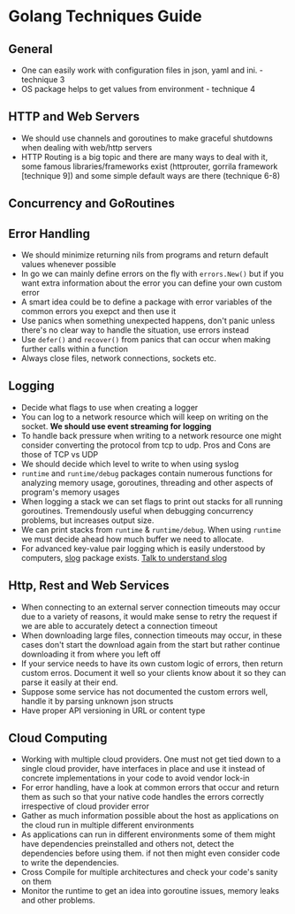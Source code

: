  # Golang Techniques Guide

 ## General
 * One can easily work with configuration files in json, yaml and ini.  - technique 3
 * OS package helps to get values from environment - technique 4
 
 ## HTTP and Web Servers
 * We should use channels and goroutines to make graceful shutdowns when dealing with web/http servers
 * HTTP Routing is a big topic and there are many ways to deal with it, some famous libraries/frameworks exist (httprouter, gorrila framework [technique 9]) and some simple default ways are there (technique 6-8)

 ## Concurrency and GoRoutines

 ## Error Handling
 * We should minimize returning nils from programs and return default values whenever possible
 * In go we can mainly define errors on the fly with `errors.New()` but if you want extra information about the error you can define your own custom error
 * A smart idea could be to define a package with error variables of the common errors you exepct and then use it
 * Use panics when something unexpected happens, don't panic unless there's no clear way to handle the situation, use errors instead
 * Use `defer()` and `recover()` from panics that can occur when making further calls within a function
 * Always close files, network connections, sockets etc.

 ## Logging
 * Decide what flags to use when creating a logger
 * You can log to a network resource which will keep on writing on the socket. **We should use event streaming for logging**
 * To handle back pressure when writing to a network resource one might consider converting the protocol from tcp to udp. Pros and Cons are those of TCP vs UDP
 * We should decide which level to write to when using syslog
 * `runtime` and `runtime/debug` packages contain numerous functions for analyzing memory usage, goroutines, threading and other aspects of program's memory usages
 * When logging a stack we can set flags to print out stacks for all running goroutines. Tremendously useful when debugging concurrency problems, but increases output size.
 * We can print stacks from `runtime` & `runtime/debug`. When using `runtime` we must decide ahead how much buffer we need to allocate.
 * For advanced key-value pair logging which is easily understood by computers, [slog](https://pkg.go.dev/github.com/gookit/slog#section-readme) package exists. [Talk to understand slog](https://opensourcelive.withgoogle.com/events/go-day-2022/watch?talk=talk2)

 ## Http, Rest and Web Services
 * When connecting to an external server connection timeouts may occur due to a variety of reasons, it would make sense to retry the request if we are able to accurately detect a connection timeout
 * When downloading large files, connection timeouts may occur, in these cases don't start the download again from the start but rather continue downloading it from where you left off
 * If your service needs to have its own custom logic of errors, then return custom erros. Document it well so your clients know about it so they can parse it easily at their end.
 * Suppose some service has not documented the custom errors well, handle it by parsing unknown json structs
 * Have proper API versioning in URL or content type

 ## Cloud Computing
 * Working with multiple cloud providers. One must not get tied down to a single cloud provider, have interfaces in place and use it instead of concrete implementations in your code to avoid vendor lock-in
 * For error handling, have a look at common errors that occur and return them as such so that your native code handles the errors correctly irrespective of cloud provider error
 * Gather as much information possible about the host as applications on the cloud run in multiple different environments
 * As applications can run in different environments some of them might have dependencies preinstalled and others not, detect the dependencies before using them. if not then might even consider code to write the dependencies.
 * Cross Compile for multiple architectures and check your code's sanity on them
 * Monitor the runtime to get an idea into goroutine issues, memory leaks and other problems.